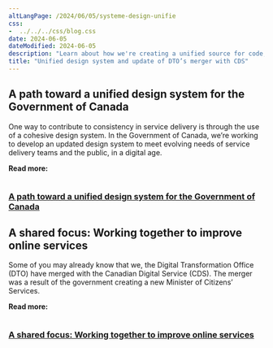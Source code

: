 ```yaml
---
altLangPage: /2024/06/05/systeme-design-unifie
css:
-  ../../../css/blog.css
date: 2024-06-05
dateModified: 2024-06-05
description: "Learn about how we're creating a unified source for code, design and documentation to help teams build websites and applications."
title: "Unified design system and update of DTO’s merger with CDS"
---
```


<h2>A path toward a unified design system for the Government of Canada</h2>
<p>One way to contribute to consistency in service delivery is through the use of a cohesive design system. In the Government of Canada, we’re working to develop an updated design system to meet evolving needs of service delivery teams and the public, in a digital age.</p>

<p><b>Read more:</b></p>
<div class="col-md-12 mrgn-bttm-xl">
<div class="col-md-6">
        <img class="img-responsive thumbnail" src="/images/DTO_CDS_DesignSystem_Blog_Post_EN.jpg" alt=""/>
        <h3><a class="stretched-link" href="https://digital.canada.ca/2024/05/27/a-path-toward-a-unified-design-system-for-the-government-of-canada/">A path toward a unified design system for the Government of Canada</a></h3>
</div>
</div>

<h2>A shared focus: Working together to improve online services</h2>

<p>Some of you may already know that we, the Digital Transformation Office (DTO) have merged with the Canadian Digital Service (CDS). The merger was a result of the government creating a new Minister of Citizens’ Services.</p>

<p><b>Read more:</b></p>

<div class="col-md-12">
<div class="col-md-6">
        <img class="img-responsive thumbnail" src="/images/DTO_CDS_DesignSystem_Blog_Post_.jpg" alt=""/>
        <h3><a class="stretched-link" href="https://digital.canada.ca/2024/05/15/a-shared-focus-working-together-to-improve-online-services/">A shared focus: Working together to improve online services</a></h3>
</div>
</div>
